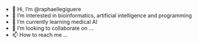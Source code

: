 - 👋 Hi, I’m @raphaellegiguere
- 👀 I’m interested in bioinformatics, artificial intelligence and programming
- 🌱 I’m currently learning medical AI
- 💞️ I’m looking to collaborate on ...
- 📫 How to reach me ...

<!---
raphaellegiguere/raphaellegiguere is a ✨ special ✨ repository because its `README.md` (this file) appears on your GitHub profile.
You can click the Preview link to take a look at your changes.
--->
